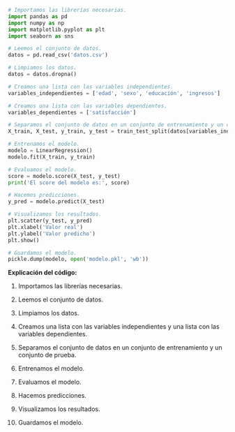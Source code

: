 ```python
# Importamos las librerías necesarias.
import pandas as pd
import numpy as np
import matplotlib.pyplot as plt
import seaborn as sns

# Leemos el conjunto de datos.
datos = pd.read_csv('datos.csv')

# Limpiamos los datos.
datos = datos.dropna()

# Creamos una lista con las variables independientes.
variables_independientes = ['edad', 'sexo', 'educación', 'ingresos']

# Creamos una lista con las variables dependientes.
variables_dependientes = ['satisfacción']

# Separamos el conjunto de datos en un conjunto de entrenamiento y un conjunto de prueba.
X_train, X_test, y_train, y_test = train_test_split(datos[variables_independientes], datos[variables_dependientes], test_size=0.2)

# Entrenamos el modelo.
modelo = LinearRegression()
modelo.fit(X_train, y_train)

# Evaluamos el modelo.
score = modelo.score(X_test, y_test)
print('El score del modelo es:', score)

# Hacemos predicciones.
y_pred = modelo.predict(X_test)

# Visualizamos los resultados.
plt.scatter(y_test, y_pred)
plt.xlabel('Valor real')
plt.ylabel('Valor predicho')
plt.show()

# Guardamos el modelo.
pickle.dump(modelo, open('modelo.pkl', 'wb'))
```

**Explicación del código:**

1. Importamos las librerías necesarias.

2. Leemos el conjunto de datos.

3. Limpiamos los datos.

4. Creamos una lista con las variables independientes y una lista con las variables dependientes.

5. Separamos el conjunto de datos en un conjunto de entrenamiento y un conjunto de prueba.

6. Entrenamos el modelo.

7. Evaluamos el modelo.

8. Hacemos predicciones.

9. Visualizamos los resultados.

10. Guardamos el modelo.